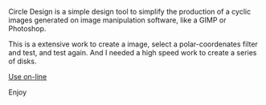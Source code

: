 Circle Design is a simple design tool to simplify the production of a cyclic images generated on image manipulation software, like a GIMP or Photoshop.

This is a extensive work to create a image, select a polar-coordenates filter and test, and test again. And I needed a high speed work to create a series of disks.

<!--[if !IE]> -->
<object data="https://github.com/marcosbitetti/CircleDesign/raw/master/bin/circledesign.swf" height="650" type="application/x-shockwave-flash" width="700">
<!-- <![endif]-->
<!--[if IE]> <object classid="clsid:D27CDB6E-AE6D-11cf-96B8-444553540000" codebase="http://download.macromedia.com/pub/shockwave/cabs/flash/swflash.cab" width="700" height="650" > <param name="movie" value="https://github.com/marcosbitetti/CircleDesign/raw/master/bin/circledesign.swf" /> <![endif]-->
<param name="allowScriptAccess" value="always">
<param name="wmode" value="window">
<param name="loop" value="false">
<param name="menu" value="false">
<!-- alt content -->
<a href="https://github.com/marcosbitetti/CircleDesign/raw/master/bin/index.html">Use on-line</a>
</object>

Enjoy